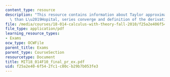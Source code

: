 ```yaml
---
content_type: resource
description: "This resource contains information about Taylor approximations rather\
  \ than L\u2019Hopital, series converge and definition of the derivative."
file: /media/courses/18-014-calculus-with-theory-fall-2010/f25a2e406f542fc1c80cb29b7b053fe3_MIT18_014F10_final_pr_ex.pdf
file_type: application/pdf
learning_resource_types:
- Exams
ocw_type: OCWFile
parent_title: Exams
parent_type: CourseSection
resourcetype: Document
title: MIT18_014F10_final_pr_ex.pdf
uid: f25a2e40-6f54-2fc1-c80c-b29b7b053fe3
---
```

